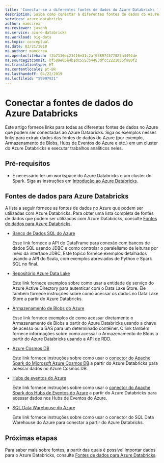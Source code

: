 ```yaml
---
title: 'Conectar-se a diferentes fontes de dados do Azure Databricks '
description: Saiba como conectar a diferentes fontes de dados do Azure Databricks.
services: azure-databricks
author: mamccrea
ms.reviewer: jasonh
ms.service: azure-databricks
ms.workload: big-data
ms.topic: conceptual
ms.date: 03/21/2018
ms.author: mamccrea
ms.openlocfilehash: f2b7136ec21416e31c2af658974577023a4494de
ms.sourcegitcommit: bf509e05e4b1dc5553b4483dfcc2221055fa80f2
ms.translationtype: HT
ms.contentlocale: pt-BR
ms.lasthandoff: 04/22/2019
ms.locfileid: "59997921"
---
```

# <a name="connect-to-data-sources-from-azure-databricks"></a>Conectar a fontes de dados do Azure Databricks

Este artigo fornece links para todas as diferentes fontes de dados no Azure que podem ser conectadas ao Azure Databricks. Siga os exemplos nesses links para extrair dados das fontes de dados do Azure (por exemplo, Armazenamento de Blobs, Hubs de Eventos do Azure e etc.) em um cluster do Azure Databricks e executar trabalhos analíticos neles. 

## <a name="prerequisites"></a>Pré-requisitos

* É necessário ter um workspace do Azure Databricks e um cluster do Spark. Siga as instruções em [Introdução ao Azure Databricks](quickstart-create-databricks-workspace-portal.md).

## <a name="data-sources-for-azure-databricks"></a>Fontes de dados para Azure Databricks

A lista a seguir fornece as fontes de dados no Azure que podem ser utilizadas com Azure Databricks. Para obter uma lista completa de fontes de dados que podem ser utilizadas com Azure Databricks, consulte [Fontes de dados para Azure Databricks](https://docs.azuredatabricks.net/spark/latest/data-sources/index.html).

- [Banco de Dados SQL do Azure](https://docs.azuredatabricks.net/spark/latest/data-sources/sql-databases.html)

    Esse link fornece a API de DataFrame para conexão com bancos de dados SQL usando JDBC e como controlar o paralelismo de leituras por meio da interface JDBC. Este tópico fornece exemplos detalhados usando a API do Scala, com exemplos abreviados de Python e Spark SQL no final.
- [Repositório Azure Data Lake](https://docs.azuredatabricks.net/spark/latest/data-sources/azure/azure-datalake-gen2.html)

    Este link fornece exemplos sobre como usar a entidade de serviço do Azure Active Directory para autenticar com o Data Lake Store. Ele também fornece instruções sobre como acessar os dados no Data Lake Store a partir do Azure Databricks.

- [Armazenamento de Blobs do Azure](https://docs.azuredatabricks.net/spark/latest/data-sources/azure/azure-storage.html)

    Esse link fornece exemplos de como acessar diretamente o Armazenamento de Blobs a partir do Azure Databricks usando a chave de acesso ou a SAS para um determinado contêiner. O link também fornece informações sobre como acessar o Armazenamento de Blobs a partir do Azure Databricks usando a API de RDD.

- [Azure Cosmos DB](https://docs.azuredatabricks.net/spark/latest/data-sources/azure/cosmosdb-connector.html)

    Este link fornece instruções sobre como usar o [conector do Apache Spark do Microsoft Azure Cosmos DB](https://github.com/Azure/azure-cosmosdb-spark) a partir do Azure Databricks para acessar dados no Azure Cosmos DB.

- [Hubs de eventos do Azure](https://docs.azuredatabricks.net/spark/latest/data-sources/azure/eventhubs-connector.html)

    Este link fornece instruções sobre como usar o [conector do Apache Spark dos Hubs de Eventos do Azure](https://github.com/Azure/azure-event-hubs-spark) a partir do Azure Databricks para acessar dados nos Hubs de Eventos do Azure.

- [SQL Data Warehouse do Azure](https://docs.azuredatabricks.net/spark/latest/data-sources/azure/sql-data-warehouse.html)

    Este link fornece instruções sobre como usar o conector do SQL Data Warehouse do Azure para conectar a partir do Azure Databricks.
    

## <a name="next-steps"></a>Próximas etapas

Para saber mais sobre fontes, a partir das quais é possível importar dados para o Azure Databricks, consulte [Fontes de dados para Azure Databricks](https://docs.azuredatabricks.net/spark/latest/data-sources/index.html#).


